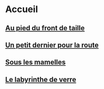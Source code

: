 # Accueil

## [Au pied du front de taille](https://github.com/MichelTerrier/Au-pied-du-front-de-taille/blob/main/README.md)

## [Un petit dernier pour la route](https://github.com/MichelTerrier/Un-petit-dernier-pour-la-route#readme)

## [Sous les mamelles](https://github.com/MichelTerrier/Sous-les-mamelles#readme)

## [Le labyrinthe de verre](https://github.com/MichelTerrier/Le-labyrinthe-de-verre#readme)
